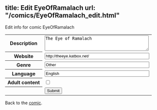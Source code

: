 title: Edit EyeOfRamalach
url: "/comics/EyeOfRamalach_edit.html"
---
Edit info for comic EyeOfRamalach

<form name="comic" action="http://gaepostmail.appspot.com/comic/" method="post">
<table class="comicinfo">
<tr>
<th>Description</th><td><textarea name="description" cols="40" rows="3">The Eye of Ramalach</textarea></td>
</tr>
<tr>
<th>Website</th><td><input type="text" name="url" value="http://theeye.katbox.net/" size="40"/></td>
</tr>
<tr>
<th>Genre</th><td><input type="text" name="genre" value="Other" size="40"/></td>
</tr>
<tr>
<th>Language</th><td><input type="text" name="language" value="English" size="40"/></td>
</tr>
<tr>
<th>Adult content</th><td><input type="checkbox" name="adult" value="adult" /></td>
</tr>
<tr>
<th></th><td>
<input type="hidden" name="comic" value="EyeOfRamalach" />
<input type="submit" name="submit" value="Submit" />
</td>
</tr>
</table>
</form>

Back to the [comic](EyeOfRamalach.html).
